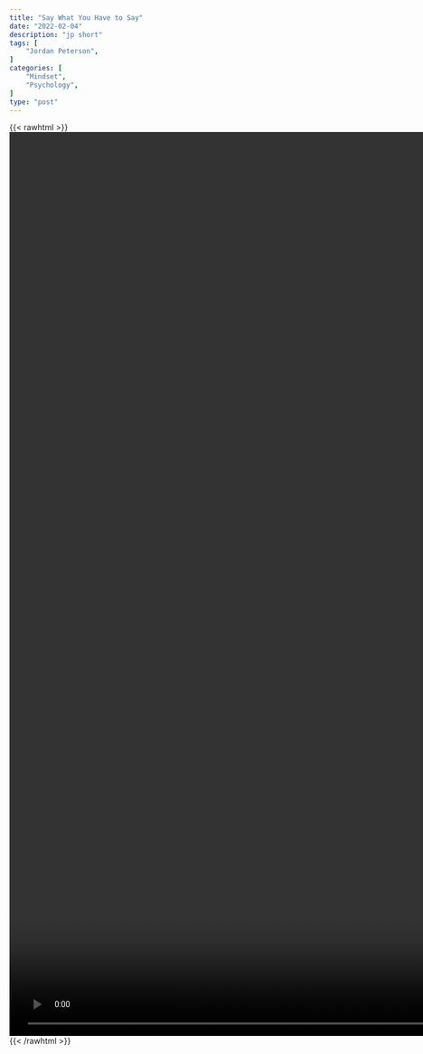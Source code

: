 ```yaml
---
title: "Say What You Have to Say"
date: "2022-02-04"
description: "jp short"
tags: [
    "Jordan Peterson",
]
categories: [
    "Mindset",
    "Psychology",
]
type: "post"
---
```

{{< rawhtml >}}
    <video style="height:40vh;width:auto" overflow="hidden" controls>
        <source src="https://clips.dev00ps.com/Jordan_Peterson/Jordan_Peterson_about_Elon_Musk_%E2%9C%8A.mp4" type="video/mp4"> 
    </video>
{{< /rawhtml >}}